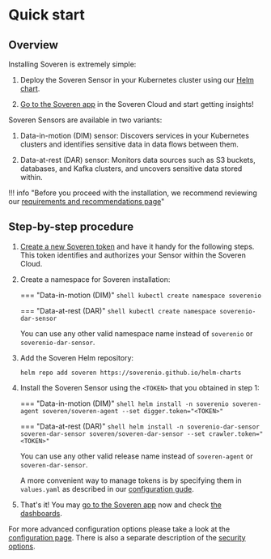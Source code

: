 # Quick start

## Overview

Installing Soveren is extremely simple:

1. Deploy the Soveren Sensor in your Kubernetes cluster using our [Helm chart](https://github.com/soverenio/helm-charts/).

2. [Go to the Soveren app](https://app.soveren.io/) in the Soveren Cloud and start getting insights!

Soveren Sensors are available in two variants:

1. Data-in-motion (DIM) sensor: Discovers services in your Kubernetes clusters and identifies sensitive data in data flows between them.

2. Data-at-rest (DAR) sensor: Monitors data sources such as S3 buckets, databases, and Kafka clusters, and uncovers sensitive data stored within.

!!! info "Before you proceed with the installation, we recommend reviewing our [requirements and recommendations page](../../architecture/infrastructure-fit/)"

## Step-by-step procedure

1. [Create a new Soveren token](../../administration/managing-sensors#creating-sensors) and have it handy for the following steps. This token identifies and authorizes your Sensor within the Soveren Cloud.


2. Create a namespace for Soveren installation:

    === "Data-in-motion (DIM)"
        ```shell
        kubectl create namespace soverenio
        ```

    === "Data-at-rest (DAR)"
        ```shell
        kubectl create namespace soverenio-dar-sensor
        ```

    You can use any other valid namespace name instead of `soverenio` or `soverenio-dar-sensor`.


3. Add the Soveren Helm repository:
    ```shell
    helm repo add soveren https://soverenio.github.io/helm-charts
    ```


4. Install the Soveren Sensor using the `<TOKEN>` that you obtained in step 1:

    === "Data-in-motion (DIM)"
        ```shell
        helm install -n soverenio soveren-agent soveren/soveren-agent --set digger.token="<TOKEN>"
        ```

    === "Data-at-rest (DAR)"
        ```shell
        helm install -n soverenio-dar-sensor soveren-dar-sensor soveren/soveren-dar-sensor --set crawler.token="<TOKEN>"
        ```

    You can use any other valid release name instead of `soveren-agent` or `soveren-dar-sensor`.

   A more convenient way to manage tokens is by specifying them in `values.yaml` as described in our [configuration gude](../../administration/configuring-sensor/#sensor-token).


5. That's it! You may [go to the Soveren app](https://app.soveren.io/) now and check [the dashboards](../../user-guide/overview/).


For more advanced configuration options please take a look at the [configuration page](../../administration/configuring-sensor/). There is also a separate description of the [security options](../../administration/securing-sensor/).